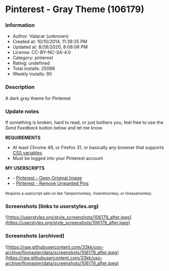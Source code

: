 # Pinterest - Gray Theme (106179)

### Information
- Author: Valacar (unknown)
- Created at: 10/10/2014, 11:39:35 PM
- Updated at: 8/28/2020, 8:08:06 PM
- License:  CC-BY-NC-SA-4.0
- Category: pinterest
- Rating: undefined
- Total installs: 25068
- Weekly installs: 90


### Description
A dark gray theme for Pinterest

### Update notes
If something is broken, hard to read, or just bothers you, feel free to use the <var>Send Feedback</var> button below and let me know.

<b>REQUIREMENTS</b>
<ul><li>At least Chrome 49, or Firefox 31, or basically any browser that supports <a href="https://caniuse.com/#feat=css-variables">CSS variables</a>.</li>
<li>Must be logged into your Pinterest account</li>
</ul>

<b>MY USERSCRIPTS</b>
<ul><li>- <a href="https://greasyfork.org/en/scripts/370410-pinterest-open-original-image">Pinterest - Open Original Image</a></li>
<li>- <a href="https://greasyfork.org/en/scripts/8998-pinterest-remove-unwanted-pins">Pinterest - Remove Unwanted Pins</a></li></ul><small>Requires a userscript add-on like Tampermonkey, Violentmonkey, or Greasemonkey.</small>

### Screenshots (links to userstyles.org)
![https://userstyles.org/style_screenshots/106179_after.jpeg](https://userstyles.org/style_screenshots/106179_after.jpeg)


### Screenshots (archived)
![https://raw.githubusercontent.com/33kk/uso-archive/flomaster/data/screenshots/106179_after.jpeg](https://raw.githubusercontent.com/33kk/uso-archive/flomaster/data/screenshots/106179_after.jpeg)
